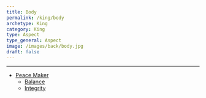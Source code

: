 ```yaml
---
title: Body
permalink: /king/body
archetype: King
category: King
type: Aspect
type_general: Aspect
image: /images/back/body.jpg
draft: false
---
```


---
- [Peace Maker](/king/body/peace_maker)
  - [Balance](/king/body/peace_maker/balance)
  - [Integrity](/king/body/peace_maker/integrity)
